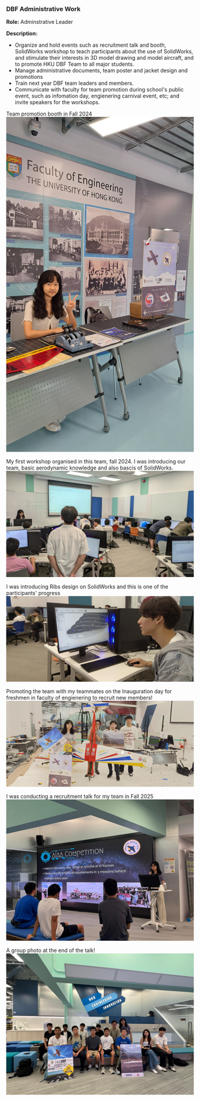 ### DBF Administrative Work 

**Role:** Adminstrative Leader

**Description:** 
 - Organize and hold events such as recruitment talk and booth, SolidWorks workshop to teach participants about the use of SolidWorks, and stimulate their interests in 3D model drawing and model aircraft, and to promote HKU DBF Team to all major students.
- Manage administrative documents, team poster and jacket design and promotions
- Train next year DBF team leaders and members.
- Communicate with faculty for team promotion during school's public event, such as infomation day, engienering carnival event, etc; and invite speakers for the workshops.

Team promotion booth in Fall 2024
![Booth 2024](https://github.com/Leilazehui/Leilazehui.github.io/blob/main/Assets/DBF_Booth.jpg)

My first workshop organised in this team, fall 2024. I was introducing our team, basic aerodynamic knowledge and also bascis of SolidWorks.
![First workshop 2024](https://github.com/Leilazehui/Leilazehui.github.io/blob/main/Assets/Workshop_holding.jpg)

I was introducing Ribs design on SolidWorks and this is one of the participants' progress
![Workshop progress](https://github.com/Leilazehui/Leilazehui.github.io/blob/main/Assets/Participants_learning_SW.jpg)

Promoting the team with my teammates on the Inauguration day for freshmen in faculty of engienering to recruit new members!
![Promotion on Inaug day](https://github.com/Leilazehui/Leilazehui.github.io/blob/main/Assets/Promotion_on_freshmen_inaug_day.jpg)

I was conducting a recruitment talk for my team in Fall 2025
![Recruitment talk](https://github.com/Leilazehui/Leilazehui.github.io/blob/main/Assets/Team_Recruitment_Talk.jpg)

A group photo at the end of the talk!
![Talk group photo](https://github.com/Leilazehui/Leilazehui.github.io/blob/main/Assets/Group_photo_on_talk.jpg)
